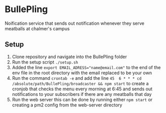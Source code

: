 # BullePling
Noification service that sends out notification whenever they serve meatballs at chalmer's campus

## Setup
1. Clone repository and navigate into the BullePling folder
2. Run the setup script `./setup.sh`
3. Added the line `export EMAIL_ADRESS="name@email.com"` to the end of the env file in the root directory with the email replaced to be your own
4. Run the command `crontab -e` and add the line `45  6 * * * cd /absolute/path/BullePling/broadcaster && npm start` to create a cronjob that checks the menu every morning at 6:45 and sends out notifications to your subscribers if there are any meatballs that day
5. Run the web server this can be done by running either `npm start` or creating a pm2 config from the web-server directory
